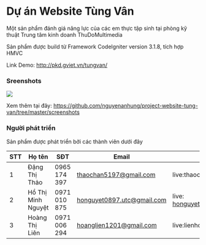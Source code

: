 # Dự án Website Tùng Vân

Một sản phẩm đánh giá năng lực của các em thực tập sinh tại phòng kỹ thuật Trung tâm kinh doanh ThuDoMultimedia

Sản phẩm được build từ Framework CodeIgniter version 3.1.8, tích hợp HMVC 

Link Demo: http://pkd.gviet.vn/tungvan/

### Sreenshots

![](https://i.postimg.cc/Gh8KGZK7/Screen-Shot-2018-12-19-at-02-15-08.png)

Xem thêm tại đây: https://github.com/nguyenanhung/project-website-tung-van/tree/master/screenshots


### Người phát triển

Sản phẩm được phát triển bởi các thành viên dưới đây

| STT  | Họ tên        | SĐT          | Email                  | Skype             |
| ---- | ------------- | ------------ | ---------------------- | ----------------- |
| 1    | Đặng Thị Thảo | 0965 174 397 | thaochan5197@gmail.com | live:thaochan5197 |
| 2    | Hồ Thị Minh Nguyệt | 0971 010 875 | honguyet0897.utc@gmail.com | live: honguyet0897.utc@hotmail.com |
| 3    | Hoàng Thị Liên | 0971 006 294 | hoanglien1201@gmail.com | live:lienhoang12|
